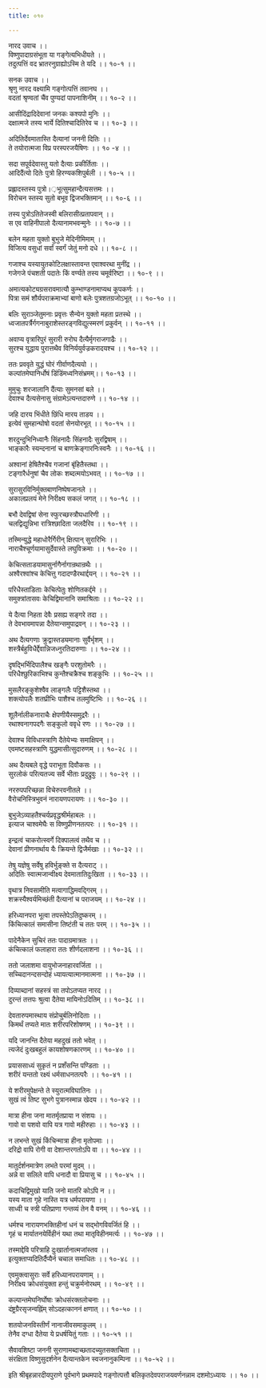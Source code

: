 ```yaml
---
title: ०१०

---
```

नारद उवाच ।।  
विष्णुपादाग्रसंभूता या गङ्गेत्यभिधीयते ।।  
तदुत्पत्तिं वद भ्रातरनुग्राह्योऽस्मि ते यदि ।। १०-१ ।।  
  
सनक उवाच ।।  
श्रृणु नारद वक्ष्यामि गङ्गोत्पत्तिं तवानघ ।।  
वदतां श्रृण्वतां चैंव पुण्यदां पापनाशिनीम् ।। १०-२ ।।  
  
आसीदिंद्रादिदेवानां जनकः कश्यपो मुनिः ।।  
दक्षात्मजे तस्य भार्ये दितिश्चादितिरेव च ।। १०-३ ।।  
  
अदितिर्देवमातास्ति दैत्यानां जननी दितिः ।।  
ते तयोरात्मजा विप्र परस्परजयैषिणः ।। १० -४ ।।  
  
सदा सपूर्वदेवास्तु यतो दैत्याः प्रकीर्तिताः ।।  
आदिदैंत्यो दितेः पुत्रो हिरण्यकशिपुर्बली ।। १०-५ ।।  
  
प्रह्लादस्तस्य पुत्रो।़भूत्सुमहान्दैत्यसत्तमः ।।  
विरोचन स्तस्य सुतो बभूव द्विजभक्तिमान् ।। १०-६ ।।  
  
तस्य पुत्रोऽतितेजस्वी बलिरासीत्प्रतापवान् ।।  
स एव वाहिनीपालो दैत्यानामभवन्मुनेः ।। १०-७ ।।  
  
बलेन महता युक्तो बुभुजे मेदिनीमिमाम् ।।  
विजित्य वसुधां सर्वां स्वर्गं जेतुं मनो दधे ।। १०-८ ।।  
  
गजाश्च यस्यायुतकोटिलक्षास्तावन्त एवाश्वरथा मुनींद्र ।।  
गजेगजे पंचशती पदातेः किं वर्ण्यते तस्य चमूर्वरिष्टा ।। १०-९ ।।  
  
अमात्यकोट्यग्रसरावमात्यौ कुम्भाण्डनामाप्यथ कूपकर्णः ।।  
पित्रा समं शौर्यपराक्रमाभ्यां बाणो बलेः पुत्रशतग्रजोऽभूत् ।। १०-१० ।।  
  
बलिः सुराञ्जेतुमनाः प्रवृत्तः सैन्येन युक्तो महता प्रतस्थे ।।  
ध्वजातपर्त्रैर्गगनाबुराशेस्तरङ्गविद्युत्स्मरणं प्रकुर्वन् ।। १०-११ ।।  
  
अवाप्य वृत्रारिपुरं सुरारी रुरोघ दैत्यैर्मृगराजगाढैः ।।  
सुरश्च युद्धाय पुरात्तथैव विनिर्ययुर्वज्रकरादयश्च ।। १०-१२ ।।  
  
ततः प्रववृते युद्धं घोरं गीर्वाणदैत्ययो ।।  
कल्पांतमेघानिर्धोषं डिंडिंमध्वनिसंभ्रमम्।। १०-१३ ।।  
  
मुमुचुः शरजालानि दैंत्याः सुमनसां बले ।।  
देवाश्च दैत्यसेनासु संग्रामेऽत्यन्तदारुणे ।। १०-१४ ।।  
  
जहि दारय भिंधीते छिंधि मारय ताडय ।।  
इत्येवं सुमहान्घोषो वदतां सेनयोरभूत् ।। १०-१५ ।।  
  
शरदुन्दुभिनिध्वानैः सिंहनादैः सिंहनादैः सुरद्विषाम् ।।  
भाङ्कारैः स्यन्दनानां च बाणक्रेङ्गारनिःस्वनैः ।। १०-१६ ।।  
  
अश्वानां हेषितैश्चैव गजानां बृंहितैस्तथा ।।  
टङ्गारैर्धनुषां चैव लोकः शब्दत्मयोऽभवत् ।। १०-१७ ।।  
  
सुरासुरविनिर्मुक्तबाणनिष्पेषजानले ।।  
अकालप्रलयं मेने निरीक्ष्य सकलं जगत् ।। १०-१८ ।।  
  
बभौ देवद्विषां सेना स्फुरच्छस्त्रौघधारिणी ।।  
चलद्विद्युन्निभा रात्रिश्छादिता जलदैरिव ।। १०-१९ ।।  
  
तस्मिन्युद्धे महाधोरैर्गिरीन् क्षित्पान् सुरारिभिः ।।  
नाराचैश्चूर्णयामासुर्देवास्ते लघुविक्रमाः ।। १०-२० ।।  
  
केचित्सताडयामासुर्नागैर्नागान्रथान्रथैः ।।  
अश्वैरश्वांश्च केचित्तु गदादण्डैरथार्द्दयन् ।। १०-२१ ।।  
  
परिधैस्ताडिताः केचित्पेतुः शोणितकर्द्दमे ।।  
समुक्त्रांतासवः केचिद्विमानानि समाश्रिताः ।। १०-२२ ।।  
  
ये दैत्या निहता देवैः प्रसह्य सङ्गरे तदा ।।  
ते देवभावमापन्ना दैतेयान्समुपाद्रवन् ।। १०-२३ ।।  
  
अथ दैत्यगणाः क्रुद्वास्तड्यमानाः सुर्वैर्भृशम् ।।  
शस्त्रैर्बहुविधैर्द्देवान्निजध्नुरतिदारुणाः ।। १०-२४ ।।  
  
दृषद्भिर्भिदिपालैश्च खङ्गैः परशुतोमरैः ।।  
परिधैश्छुरिकाभिश्च कुन्तैश्चक्रैश्च शङ्कुभिः ।। १०-२५ ।।  
  
मुसलैरङ्कुशेश्वैव लाङ्गलैः पट्टिशैस्तथा ।।  
शक्त्योपलैः शतघ्रीभिः पाशैश्च तलमुष्टिभिः ।। १०-२६ ।।  
  
शूलैर्नालीकनाराचैः क्षेपणीयैस्समुद्ररैः ।।  
रथाश्वनागपदगैः सङ्कुलो ववृधे रणः ।। १०-२७ ।।  
  
देवाश्च विविधास्त्राणि दैतेयेभ्यः समाक्षिपन् ।।  
एवमष्टसहस्त्राणि युद्धमासीत्सुदारुणम् ।। १०-२८ ।।  
  
अथ दैत्यबले वृद्धे पराभूता दिवौकसः ।।  
सुरलोकं परित्यतज्य सर्वे भीताः प्रदुद्रुवुः ।। १०-२९ ।।  
  
नररुपपरिच्छन्ना विचेरुरवनीतले ।।  
वैरोचनिस्त्रिभुवनं नारायणपरायणः ।। १०-३० ।।  
  
बुभुजेऽव्याहतैश्चर्यप्रवृद्धश्रीर्महाबलः ।।  
इत्याज चाश्वमेघैः स विष्णुप्रीणनतत्परः ।। १०-३१ ।।  
  
इन्द्रत्वं चाकरोत्स्वर्गे दिक्पालत्वं तथैव च ।।  
देवानां प्रीणनार्थाय यैः क्रियन्ते द्विजैर्मखाः ।। १०-३२ ।।  
  
तेषु यज्ञेषु सर्वेषु हविर्भुङ्क्ते स दैत्यराट् ।।  
अदितिः स्वात्मजान्वीक्ष्य देवमातातिदुःखिता ।। १०-३३ ।।  
  
वृथात्र निवसामीति मत्वागाद्धिमवद्गिरम् ।।  
शक्रस्यैश्वर्यमिच्छंती दैत्यानां च पराजयम् ।। १०-२४ ।।  
  
हरिध्यानपरा भूत्वा तपस्तेपेऽतिदुष्करम् ।।  
किंचित्कालं समासीना तिष्टंती च ततः परम् ।। १०-३५ ।।  
  
पादेनैकेन सुचिरं ततः पादाग्रमात्रतः ।।  
कंचित्कालं फलाहारा ततः शीर्णदलाशना ।। १०-३६ ।।  
  
ततो जलाशमा वायुभोजनाहारवर्जिता ।।  
सच्चिदानन्दसन्दोहं ध्यायत्यात्मानमात्मना ।। १०-३७ ।।  
  
दिव्याब्दानां सहस्त्रं सा तपोऽतप्यत नारद ।।  
दुरन्तं तत्तपः श्रुत्वा दैतेया मायिनोऽदितिम् ।। १०-३८ ।।  
  
देवतारुपमास्थाय संप्रोचुर्बलिनोदिताः ।।  
किमर्थं तप्यते मातः शरीरपरिशोषणम् ।। १०-३९ ।।  
  
यदि जानन्ति दैतेया महदुखं ततो भवेत् ।।  
त्यजेदं दुःखबहुलं कायशोषणकारणम् ।। १०-४० ।।  
  
प्रयाससाध्यं सुकृतं न प्रशँसन्ति पण्डिताः ।।  
शरीरं यन्ततो रक्ष्यं धर्मसाधनतत्परैः ।। १०-४१ ।।  
  
ये शरीरमुपेक्षन्ते ते स्युरात्मविघातिनः ।।  
सुखं त्वं तिष्ट सुभगे पुत्रानस्मान्न खेदय ।। १०-४२ ।।  
  
मात्रा हीना जना मातर्मृतप्राया न संशयः ।।  
गावो वा पशवो वापि यत्र गावो महीरुहाः ।। १०-४३ ।।  
  
न लभन्ते सुखं किंचिन्मात्रा हीना मृतोपमाः ।।  
दरिद्रो वापि रोगी वा देशान्तरगतोऽपि वा ।। १०-४४ ।।  
  
मातुर्दर्शनमात्रेण लभते परमां मुदम् ।।  
अन्ने वा सलिले वापि धनादौ वा प्रियासु च ।। १०-४५ ।।  
  
कदाचिद्विमुखो याति जनो मातरि कोऽपि न ।।  
यस्य माता गृहे नास्ति यत्र धर्मपरायणा ।।  
साध्वी च स्त्री पतिप्राणा गन्तव्यं तेन वै वनम् ।। १०-४६ ।।  
  
धर्मश्च नारायणभक्तिहीनां धनं च सद्भोगविवर्जितं हि ।।  
गृहं च मार्यातनयेर्विहीनं यथा तथा मातृविहीनमर्त्यः ।। १०-४७ ।।  
  
तस्माद्देवि परित्राहि दुःखार्तानात्मजांस्तव ।।  
इत्युक्ताप्यदितिर्दैप्यैर्न चचाल समाधितः ।। १०-४८ ।।  
  
एवमुक्त्वासुराः सर्वे हरिध्यानपरायणाम् ।।  
निरीक्ष्य क्रोधसंयुक्ता हन्तुं चक्रुर्मनोरथम् ।। १०-४९ ।।  
  
कल्पान्तमेघनिर्घोषाः क्रोधसंरक्तलोचनाः ।।  
दंष्ट्रग्रैरसृजन्वह्निंम् सोऽदहत्काननं क्षणात् ।। १०-५० ।।  
  
शतयोजनविस्तीर्णं नानाजीवसमाकुलम् ।।  
तेनैव दग्धा दैतेया ये प्रधर्षयितुं गताः ।। १०-५१ ।।  
  
सैवावशिष्टा जननी सुराणामब्दाच्छतादच्युतसक्तचिता ।।  
संरक्षिता विष्णुसुदर्शनेन दैत्यान्तकेन स्वजनानुकम्पिना ।। १०-५२ ।।  
  
इति श्रीबृहन्नारदीयपुराणे पूर्वभागे प्रथमपादे गङ्गोत्पत्तौ बलिकृतदेवपराजयवर्णनन्नाम दशमोऽध्यायः ।। १० ।।
